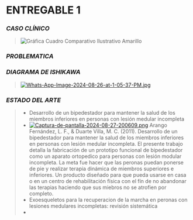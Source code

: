 # ENTREGABLE 1
 ### *CASO CLÍNICO*
> ![Gráfica Cuadro Comparativo Ilustrativo Amarillo](https://github.com/user-attachments/assets/640cc622-d7d3-44d0-bedf-d249420d0d21)

 ### *PROBLEMATICA*
> 
 ### *DIAGRAMA DE ISHIKAWA*
>
> [![Whats-App-Image-2024-08-26-at-1-05-37-PM.jpg](https://i.postimg.cc/BvrJwqK1/Whats-App-Image-2024-08-26-at-1-05-37-PM.jpg)](https://postimg.cc/sBJFMCKV)
### *ESTADO DEL ARTE*
> - Desarrollo de un bipedestador para mantener la salud de los miembros inferiores en personas con lesión medular incompleta
> - [![Captura-de-pantalla-2024-08-27-200609.png](https://i.postimg.cc/8C95bCL7/Captura-de-pantalla-2024-08-27-200609.png)](https://postimg.cc/XZK4j4HW)
Arango Fernández, L. F., & Duarte Villa, M. C. (2011). Desarrollo de un bipedestador para mantener la salud de los miembros inferiores en personas con lesión medular incompleta.
El presente trabajo detalla la fabricación de un prototipo funcional de bipedestador como un aparato ortopedico para personas con lesión modular incompleta. La meta fue hacer que las peronas puedan ponerse de pie y realizar terapia dinámica de miembros superiores e inferiores. Un producto diseñado para que pueda usarse en casa o en un centro de rehabilitación física con el fín de no abandonar las terapias haciendo que sus miebros no se atrofien por completo.
> - Exoesqueletos para la recuperacion de la marcha en peronas con lesiones medulares incompletas: revisión sistemática
> - 
